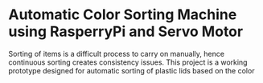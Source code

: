 # Automatic Color Sorting Machine using RasperryPi and Servo Motor

Sorting of items is a difficult process to carry on manually, hence continuous sorting creates consistency issues. This project is a working prototype designed for automatic sorting of plastic lids based on the color
